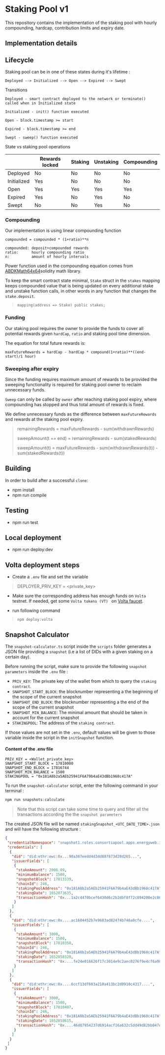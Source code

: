 # Staking Pool v1

This repository contains the implementation of the staking pool with hourly compounding, hardcap, contribution limits and expiry date.

## Implementation details

## Lifecycle

Staking pool can be in one of these states during it's lifetime :
```
Deployed --> Initialized --> Open --> Expired --> Swept
``` 

Transitions
```
Deployed - smart contract deployed to the network or terminate() called when in Initialized state

Initialized - init() function executed

Open - block.timestamp >= start

Expired - block.timestamp >= end

Swept - sweep() function executed
```

State vs staking pool operations

|             | Rewards locked | Staking | Unstaking | Compounding |
|-------------|----------------|---------|-----------|-------------|
| Deployed    | No             | No      | No        | No          |
| Initialized | Yes            | No      | No        | No          |
| Open        | Yes            | Yes     | Yes       | Yes         |
| Expired     | Yes            | No      | Yes       | No          |
| Swept       | No             | No      | Yes       | No          |


### Compounding
Our implementation is using linear compounding function 

```
compounded = compounded * (1+ratio)**n

compounded: deposit+compounded rewards
ratio:      hourly compounding ratio
n:          amount of hourly intervals
```
Power function used in the compounding equation comes from [ABDKMath64x64](https://github.com/energywebfoundation/staking-pool/blob/eeefbaf4063f3b0868c4ad0d45933e6cb36315c5/contracts/libs/ABDKMath64x64.sol#L16)solidity math library. 

To keep the smart contract state minimal, `Stake` struct in the `stakes` mapping keeps compounded value that is being updated on every additional stake and unstake function calls, in other words in any function that changes the `stake.deposit`.
 > `mapping(address => Stake) public stakes;`

### Funding
Our staking pool requires the owner to provide the funds to cover all potential rewards given `hardCap`, `ratio` and staking pool time dimension.

The equation for total future rewards is:

```
maxFutureRewards = hardCap - hardCap * compound(1+ratio)**((end-start)/1 hour)
```

### Sweeping after expiry

Since the funding requires maximum amount of rewards to be provided the sweeping functionality is required for staking pool owner to reclaim unnecessary funds. 

`Sweep` can only be called by `owner` after reaching staking pool expiry, where compounding has stopped and thus total amount of rewards is fixed.

We define unnecessary funds as the difference between `maxFutureRewards` and rewards at the staking pool expiry.

> 
> remainingRewards = maxFutureRewards - sum(withdrawnRewards)
> 
> sweepAmount(t == end) = remainingRewards - sum(stakedRewards)
> 
> sweepAmount(t) = maxFutureRewards - sum(withdrawnRewards(t)) - sum(stakedRewards(t))
> 



## Building

In order to build after a successful `clone`:

* npm install
* npm run compile

## Testing

* npm run test

## Local deployment

* npm run deploy:dev

## Volta deployment steps

* Create a `.env` file and set the variable
>DEPLOYER_PRIV_KEY = <private_key>
* Make sure the corresponding address has enough funds on `Volta` testnet. If needed, get some `Volta tokens (VT) ` on [Volta faucet](https://voltafaucet.energyweb.org/).

* run following command
> `npm deploy:volta`

## Snapshot Calculator

The `snapshot-calculator.ts` script inside the `scripts` folder generates a JSON file providing a `snapshot` (i.e a list of DIDs with a given staking on a certain day).

Before running the script, make sure to provide the following `snapshot parameters` inside the `.env` file :

- `PRIV_KEY`: The private key of the wallet from which to query the `staking contract`.
- `SNAPSHOT_START_BLOCK`: the blocknumber representing a the beginning of the scope of the current snapshot
- `SNAPSHOT_END_BLOCK`: the blocknumber representing a the end of the scope of the current snapshot
- `SNAPSHOT_MIN_BALANCE`: The minimal amount that should be taken in account for the current snapshot
- `STAKINGPOOL`: The address of the `staking contract`.

If those values are not set in the `.env`, default values will be given to those variable inside the script in the `initSnapshot` function.

#### Content of the .env file
```
PRIV_KEY = <Wallet_private_key>
SNAPSHOT_START_BLOCK = 17810000
SNAPSHOT_END_BLOCK = 17816744
SNAPSHOT_MIN_BALANCE = 1500
STAKINGPOOL = "0x181A8b2a5AEb25941F6A79b4aE43dBb1968c417A"
```

To run the `snapshot-calculator` script, enter the following command in your terminal :

```javascript
npm run snapshots:calculate
```
> Note that this script can take some time to query and filter all the transactions according the the `snapshot parameters`

The created JSON file will be named `stakingSnapshot_<UTC_DATE_TIME>.json` and will have the following structure :

```json
{
 "credentialNamespace": "snapshot1.roles.consortiapool.apps.energyweb.iam.ewc",
 "credentials": [
  {
   "did": "did:ethr:ewc:0x...90a307eedd4d3dd887873d20d265...",
   "issuerFields": [
    {
     "stakeAmount": 2006.09,
     "minimumBalance": 1500,
     "snapshotBlock": 17813339,
     "chainId": 246,
     "stakingPoolAddress": "0x181A8b2a5AEb25941F6A79b4aE43dBb1968c417A",
     "stakingDate": 1652073635,
     "transactionHash": "0x...1a2c4470bcef6430d6c2b2dbf8f72c894200e2c864d..."
    }
   ]
  },
  {
   "did": "did:ethr:ewc:0x....ac1604452b7e9683ad82474b746a0cfe....",
   "issuerFields": [
    {
     "stakeAmount": 3000,
     "minimumBalance": 1500,
     "snapshotBlock": 17810350,
     "chainId": 246,
     "stakingPoolAddress": "0x181A8b2a5AEb25941F6A79b4aE43dBb1968c417A",
     "stakingDate": 1652058320,
     "transactionHash": "0x....fe24e016626f17c3014e9c2aec0276f9e4cf6a989a69d9758ea4144f...."
    }
   ]
  },
  {
   "did": "did:ethr:ewc:0x....6ccf13df603a210a413bc2d0910c4317....",
   "issuerFields": [
    {
     "stakeAmount": 3000,
     "minimumBalance": 1500,
     "snapshotBlock": 17810407,
     "chainId": 246,
     "stakingPoolAddress": "0x181A8b2a5AEb25941F6A79b4aE43dBb1968c417A",
     "stakingDate": 1652058615,
     "transactionHash": "0x....46d87954237d6914acf16a632c5dd49d82bb047d89915de9235303d0...."
    }
   ]
  }
 ]
}
```